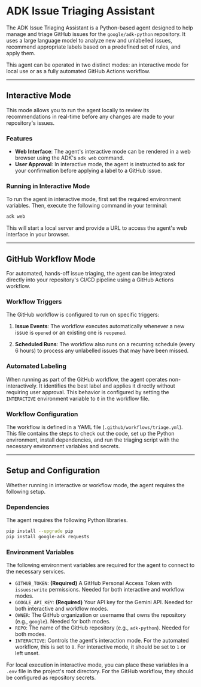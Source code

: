 # ADK Issue Triaging Assistant

The ADK Issue Triaging Assistant is a Python-based agent designed to help manage and triage GitHub issues for the `google/adk-python` repository. It uses a large language model to analyze new and unlabelled issues, recommend appropriate labels based on a predefined set of rules, and apply them.

This agent can be operated in two distinct modes: an interactive mode for local use or as a fully automated GitHub Actions workflow.

---

## Interactive Mode

This mode allows you to run the agent locally to review its recommendations in real-time before any changes are made to your repository's issues.

### Features
* **Web Interface**: The agent's interactive mode can be rendered in a web browser using the ADK's `adk web` command.
* **User Approval**: In interactive mode, the agent is instructed to ask for your confirmation before applying a label to a GitHub issue.

### Running in Interactive Mode
To run the agent in interactive mode, first set the required environment variables. Then, execute the following command in your terminal:

```bash
adk web
```
This will start a local server and provide a URL to access the agent's web interface in your browser.

---

## GitHub Workflow Mode

For automated, hands-off issue triaging, the agent can be integrated directly into your repository's CI/CD pipeline using a GitHub Actions workflow.

### Workflow Triggers
The GitHub workflow is configured to run on specific triggers:

1.  **Issue Events**: The workflow executes automatically whenever a new issue is `opened` or an existing one is `reopened`.

2.  **Scheduled Runs**: The workflow also runs on a recurring schedule (every 6 hours) to process any unlabelled issues that may have been missed.

### Automated Labeling
When running as part of the GitHub workflow, the agent operates non-interactively. It identifies the best label and applies it directly without requiring user approval. This behavior is configured by setting the `INTERACTIVE` environment variable to `0` in the workflow file.

### Workflow Configuration
The workflow is defined in a YAML file (`.github/workflows/triage.yml`). This file contains the steps to check out the code, set up the Python environment, install dependencies, and run the triaging script with the necessary environment variables and secrets.

---

## Setup and Configuration

Whether running in interactive or workflow mode, the agent requires the following setup.

### Dependencies
The agent requires the following Python libraries.

```bash
pip install --upgrade pip
pip install google-adk requests
```

### Environment Variables
The following environment variables are required for the agent to connect to the necessary services.

* `GITHUB_TOKEN`: **(Required)** A GitHub Personal Access Token with `issues:write` permissions. Needed for both interactive and workflow modes.
* `GOOGLE_API_KEY`: **(Required)** Your API key for the Gemini API. Needed for both interactive and workflow modes.
* `OWNER`: The GitHub organization or username that owns the repository (e.g., `google`). Needed for both modes.
* `REPO`: The name of the GitHub repository (e.g., `adk-python`). Needed for both modes.
* `INTERACTIVE`: Controls the agent's interaction mode. For the automated workflow, this is set to `0`. For interactive mode, it should be set to `1` or left unset.

For local execution in interactive mode, you can place these variables in a `.env` file in the project's root directory. For the GitHub workflow, they should be configured as repository secrets.